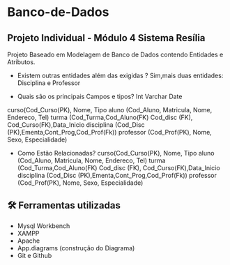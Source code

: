 # Banco-de-Dados
## Projeto Individual - Módulo 4 Sistema Resília
Projeto Baseado em Modelagem de Banco de Dados contendo Entidades e Atributos.

- Existem outras entidades além das exigidas ?
Sim,mais duas entidades: Disciplina e Professor

- Quais são os principais Campos e tipos?
Int
Varchar
Date

curso(Cod_Curso(PK), Nome, Tipo 
aluno (Cod_Aluno, Matricula, Nome, Endereco, Tel)
turma (Cod_Turma,Cod_Aluno(FK) Cod_disc (FK), Cod_Curso(FK),Data_Inicio
disciplina (Cod_Disc (PK),Ementa,Cont_Prog,Cod_Prof(Fk)) professor (Cod_Prof(PK), Nome, Sexo, Especialidade)

- Como Estão Relacionadas?
curso(Cod_Curso(PK), Nome, Tipo 
aluno (Cod_Aluno, Matricula, Nome, Endereco, Tel)
turma (Cod_Turma,Cod_Aluno(FK) Cod_disc (FK), Cod_Curso(FK),Data_Inicio
disciplina (Cod_Disc (PK),Ementa,Cont_Prog,Cod_Prof(Fk)) professor (Cod_Prof(PK), Nome, Sexo, Especialidade)



## :hammer_and_wrench: Ferramentas utilizadas
- Mysql Workbench 
- XAMPP
- Apache
- App.diagrams (construção do Diagrama) 
- Git e Github
